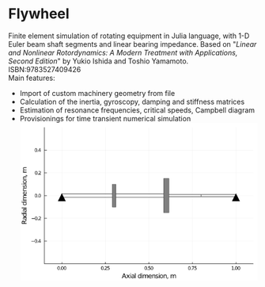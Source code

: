 # Flywheel
Finite element simulation of rotating equipment in Julia language,  with 1-D Euler beam shaft segments and linear bearing impedance.
Based on "*Linear and Nonlinear Rotordynamics: A Modern Treatment with Applications, Second Edition*" by Yukio Ishida and Toshio Yamamoto. ISBN:9783527409426\
Main features:
* Import of custom machinery geometry from file
* Calculation of the inertia, gyroscopy, damping and stiffness matrices
* Estimation of resonance frequencies, critical speeds, Campbell diagram
* Provisionings for time transient numerical simulation
![SampleBlueprint](/SampleBlue.png)
